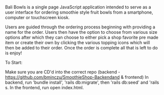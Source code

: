 Bali Bowls is a single page JavaScript application intended to serve as a user interface for ordering smoothie style fruit bowls from a smartphone, computer or touchscreen kiosk.

Users are guided through the ordering process beginning with providing a name for the order. Users then have the option to choose from various size options after which they can choose to either pick a shop favorite pre made item or create their own by clicking the various topping icons which will then be added to their order. Once the order is complete all that is left to do is enjoy!

To Start:

Make sure you are CD'd into the correct repo (backend - https://github.com/bminczu/SmoothieShop-Backendand & frontend)
In backend, run 'bundle install', 'rails db:migrate', then 'rails db:seed' and 'rails s.
In the frontend, run open index.html.

